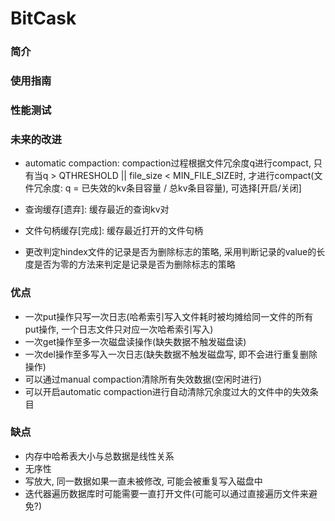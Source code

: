 # BitCask
### 简介
### 使用指南
### 性能测试
### 未来的改进

* automatic compaction: compaction过程根据文件冗余度q进行compact, 只有当q > QTHRESHOLD || file_size < MIN_FILE_SIZE时, 才进行compact(文件冗余度: q = 已失效的kv条目容量 / 总kv条目容量), 可选择[开启/关闭]

* 查询缓存[遗弃]: 缓存最近的查询kv对

* 文件句柄缓存[完成]: 缓存最近打开的文件句柄

* 更改判定hindex文件的记录是否为删除标志的策略, 采用判断记录的value的长度是否为零的方法来判定是记录是否为删除标志的策略

### 优点

* 一次put操作只写一次日志(哈希索引写入文件耗时被均摊给同一文件的所有put操作, 一个日志文件只对应一次哈希索引写入)
* 一次get操作至多一次磁盘读操作(缺失数据不触发磁盘读)
* 一次del操作至多写入一次日志(缺失数据不触发磁盘写, 即不会进行重复删除操作)
* 可以通过manual compaction清除所有失效数据(空闲时进行)
* 可以开启automatic compaction进行自动清除冗余度过大的文件中的失效条目

### 缺点

* 内存中哈希表大小与总数据是线性关系
* 无序性
* 写放大, 同一数据如果一直未被修改, 可能会被重复写入磁盘中
* 迭代器遍历数据库时可能需要一直打开文件(可能可以通过直接遍历文件来避免?)
